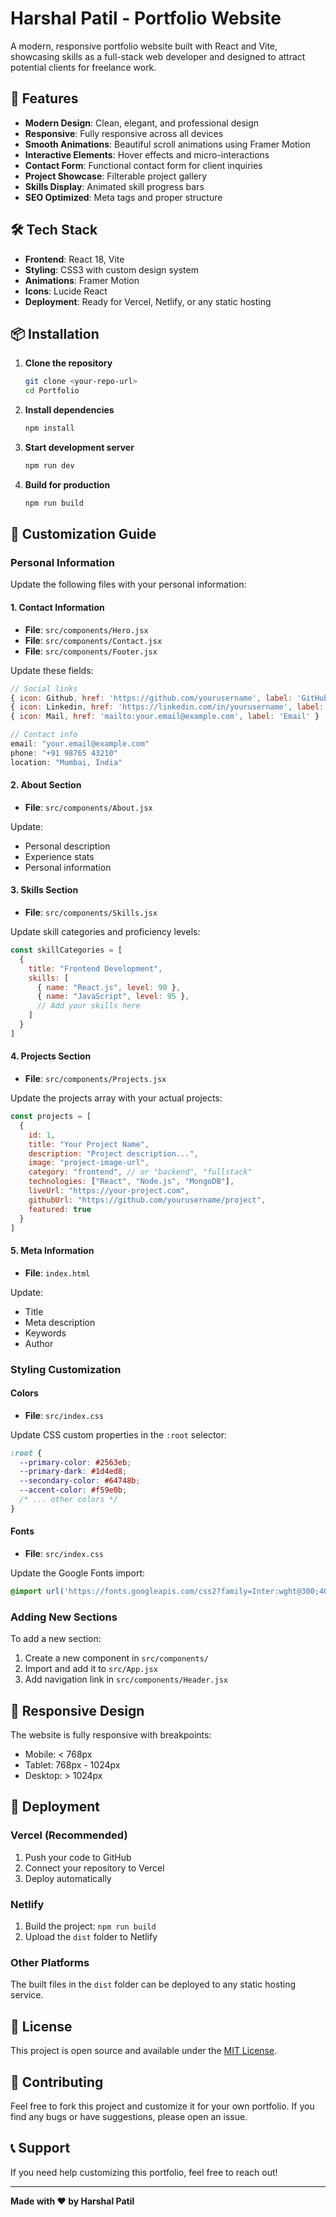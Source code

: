 # Harshal Patil - Portfolio Website

A modern, responsive portfolio website built with React and Vite, showcasing skills as a full-stack web developer and designed to attract potential clients for freelance work.

## 🚀 Features

- **Modern Design**: Clean, elegant, and professional design
- **Responsive**: Fully responsive across all devices
- **Smooth Animations**: Beautiful scroll animations using Framer Motion
- **Interactive Elements**: Hover effects and micro-interactions
- **Contact Form**: Functional contact form for client inquiries
- **Project Showcase**: Filterable project gallery
- **Skills Display**: Animated skill progress bars
- **SEO Optimized**: Meta tags and proper structure

## 🛠️ Tech Stack

- **Frontend**: React 18, Vite
- **Styling**: CSS3 with custom design system
- **Animations**: Framer Motion
- **Icons**: Lucide React
- **Deployment**: Ready for Vercel, Netlify, or any static hosting

## 📦 Installation

1. **Clone the repository**
   ```bash
   git clone <your-repo-url>
   cd Portfolio
   ```

2. **Install dependencies**
   ```bash
   npm install
   ```

3. **Start development server**
   ```bash
   npm run dev
   ```

4. **Build for production**
   ```bash
   npm run build
   ```

## 🎨 Customization Guide

### Personal Information

Update the following files with your personal information:

#### 1. Contact Information
- **File**: `src/components/Hero.jsx`
- **File**: `src/components/Contact.jsx`
- **File**: `src/components/Footer.jsx`

Update these fields:
```javascript
// Social links
{ icon: Github, href: 'https://github.com/yourusername', label: 'GitHub' },
{ icon: Linkedin, href: 'https://linkedin.com/in/yourusername', label: 'LinkedIn' },
{ icon: Mail, href: 'mailto:your.email@example.com', label: 'Email' }

// Contact info
email: "your.email@example.com"
phone: "+91 98765 43210"
location: "Mumbai, India"
```

#### 2. About Section
- **File**: `src/components/About.jsx`

Update:
- Personal description
- Experience stats
- Personal information

#### 3. Skills Section
- **File**: `src/components/Skills.jsx`

Update skill categories and proficiency levels:
```javascript
const skillCategories = [
  {
    title: "Frontend Development",
    skills: [
      { name: "React.js", level: 90 },
      { name: "JavaScript", level: 95 },
      // Add your skills here
    ]
  }
]
```

#### 4. Projects Section
- **File**: `src/components/Projects.jsx`

Update the projects array with your actual projects:
```javascript
const projects = [
  {
    id: 1,
    title: "Your Project Name",
    description: "Project description...",
    image: "project-image-url",
    category: "frontend", // or "backend", "fullstack"
    technologies: ["React", "Node.js", "MongoDB"],
    liveUrl: "https://your-project.com",
    githubUrl: "https://github.com/yourusername/project",
    featured: true
  }
]
```

#### 5. Meta Information
- **File**: `index.html`

Update:
- Title
- Meta description
- Keywords
- Author

### Styling Customization

#### Colors
- **File**: `src/index.css`

Update CSS custom properties in the `:root` selector:
```css
:root {
  --primary-color: #2563eb;
  --primary-dark: #1d4ed8;
  --secondary-color: #64748b;
  --accent-color: #f59e0b;
  /* ... other colors */
}
```

#### Fonts
- **File**: `src/index.css`

Update the Google Fonts import:
```css
@import url('https://fonts.googleapis.com/css2?family=Inter:wght@300;400;500;600;700&display=swap');
```

### Adding New Sections

To add a new section:

1. Create a new component in `src/components/`
2. Import and add it to `src/App.jsx`
3. Add navigation link in `src/components/Header.jsx`

## 📱 Responsive Design

The website is fully responsive with breakpoints:
- Mobile: < 768px
- Tablet: 768px - 1024px
- Desktop: > 1024px

## 🚀 Deployment

### Vercel (Recommended)
1. Push your code to GitHub
2. Connect your repository to Vercel
3. Deploy automatically

### Netlify
1. Build the project: `npm run build`
2. Upload the `dist` folder to Netlify

### Other Platforms
The built files in the `dist` folder can be deployed to any static hosting service.

## 📄 License

This project is open source and available under the [MIT License](LICENSE).

## 🤝 Contributing

Feel free to fork this project and customize it for your own portfolio. If you find any bugs or have suggestions, please open an issue.

## 📞 Support

If you need help customizing this portfolio, feel free to reach out!

---

**Made with ❤️ by Harshal Patil**
